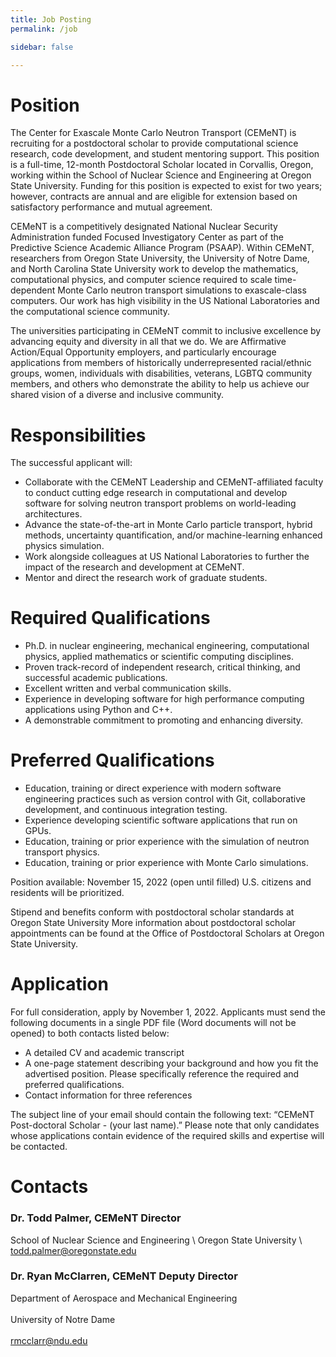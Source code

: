 ```yaml
---
title: Job Posting
permalink: /job

sidebar: false

---
```


# Position 
The Center for Exascale Monte Carlo Neutron Transport (CEMeNT) is recruiting for a postdoctoral scholar to provide computational science research, code development, and student mentoring support.
This position is a full-time, 12-month Postdoctoral Scholar located in Corvallis, Oregon, working within the School of Nuclear Science and Engineering at Oregon State University.
Funding for this position is expected to exist for two years; however, contracts are annual and are eligible for extension based on satisfactory performance and mutual agreement.

CEMeNT is a competitively designated National Nuclear Security Administration funded Focused Investigatory Center as part of the Predictive Science Academic Alliance Program (PSAAP). Within CEMeNT, researchers from Oregon State University, the University of Notre Dame, and North Carolina State University work to develop the mathematics, computational physics, and computer science required to scale time-dependent Monte Carlo neutron transport simulations to exascale-class computers.
Our work has high visibility in the US National Laboratories and the computational science community.

The universities participating in CEMeNT commit to inclusive excellence by advancing equity and diversity in all that we do.
We are Affirmative Action/Equal Opportunity employers, and particularly encourage applications from members of historically underrepresented racial/ethnic groups, women, individuals with disabilities, veterans, LGBTQ community members, and others who demonstrate the ability to help us achieve our shared vision of a diverse and inclusive community.

# Responsibilities
The successful applicant will:
* Collaborate with the CEMeNT Leadership and CEMeNT-affiliated faculty to conduct cutting edge research in computational and develop software for solving neutron transport problems on world-leading architectures.  
* Advance the state-of-the-art in Monte Carlo particle transport, hybrid methods, uncertainty quantification, and/or machine-learning enhanced physics simulation.  
* Work alongside colleagues at US National Laboratories to further the impact of the research and development at CEMeNT.
* Mentor and direct the research work of graduate students.

# Required Qualifications
* Ph.D. in nuclear engineering, mechanical engineering, computational physics, applied mathematics or scientific computing disciplines.
* Proven track-record of independent research, critical thinking, and successful academic publications.
* Excellent written and verbal communication skills.
* Experience in developing software for high performance computing applications using Python and C++.
* A demonstrable commitment to promoting and enhancing diversity.

# Preferred Qualifications
* Education, training or direct experience with modern software engineering practices such as version control with Git, collaborative development, and continuous integration testing.
* Experience developing scientific software applications that run on GPUs.
* Education, training or prior experience with the simulation of neutron transport physics.
* Education, training or prior experience with Monte Carlo simulations.

Position available: November 15, 2022 (open until filled)
U.S. citizens and residents will be prioritized.

Stipend and benefits conform with postdoctoral scholar standards at Oregon State University More information about postdoctoral scholar appointments can be found at the Office of Postdoctoral Scholars at Oregon State University.

# Application 
For full consideration, apply by November 1, 2022. Applicants must send the following documents in a single PDF file (Word documents will not be opened) to both contacts listed below:
* A detailed CV and academic transcript
* A one-page statement describing your background and how you fit the advertised position.  Please specifically reference the required and preferred qualifications.
* Contact information for three references

The subject line of your email should contain the following text: “CEMeNT Post-doctoral Scholar - (your last name).” Please note that only candidates whose applications contain evidence of the required skills and expertise will be contacted.

# Contacts
### Dr. Todd Palmer, CEMeNT Director
School of Nuclear Science and Engineering \ 
Oregon State University \ 
todd.palmer@oregonstate.edu



### Dr. Ryan McClarren, CEMeNT Deputy Director<br />  
Department of Aerospace and Mechanical Engineering<br />  
University of Notre Dame<br />  
rmcclarr@ndu.edu<br />  


